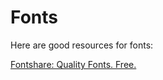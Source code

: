 # Fonts

Here are good resources for fonts:

[Fontshare: Quality Fonts. Free.](https://www.fontshare.com/)
